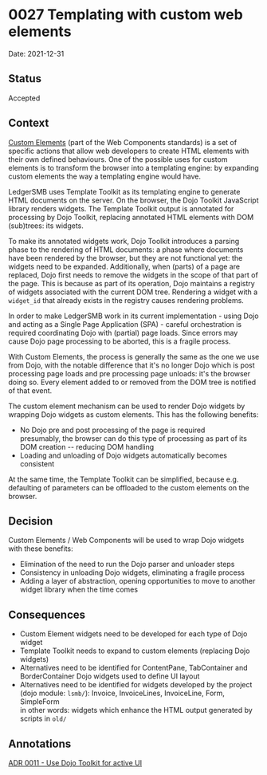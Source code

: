 # 0027 Templating with custom web elements

Date: 2021-12-31

## Status

Accepted

## Context

[Custom Elements](https://html.spec.whatwg.org/multipage/custom-elements.html#custom-elements)
(part of the Web Components standards) is a set of specific actions that allow
web developers to create HTML elements with their own defined behaviours. One
of the possible uses for custom elements is to transform the browser into a
templating engine: by expanding custom elements the way a templating engine
would have.

LedgerSMB uses Template Toolkit as its templating engine to generate HTML
documents on the server. On the browser, the Dojo Toolkit JavaScript library
renders widgets. The Template Toolkit output is annotated for processing by
Dojo Toolkit, replacing annotated HTML elements with DOM (sub)trees: its
widgets.

To make its annotated widgets work, Dojo Toolkit introduces a parsing
phase to the rendering of HTML documents: a phase where documents have been
rendered by the browser, but they are not functional yet: the widgets need
to be expanded. Additionally, when (parts) of a page are replaced, Dojo
first needs to remove the widgets in the scope of that part of the page.
This is because as part of its operation, Dojo maintains a registry of
widgets associated with the current DOM tree. Rendering a widget with a
`widget_id` that already exists in the registry causes rendering problems.

In order to make LedgerSMB work in its current implementation - using
Dojo and acting as a Single Page Application (SPA) - careful orchestration
is required coordinating Dojo with (partial) page loads. Since errors may
cause Dojo page processing to be aborted, this is a fragile process.

With Custom Elements, the process is generally the same as the one we use
from Dojo, with the notable difference that it's no longer Dojo which is
post processing page loads and pre processing page unloads: it's the browser
doing so. Every element added to or removed from the DOM tree is notified of
that event.

The custom element mechanism can be used to render Dojo widgets by wrapping
Dojo widgets as custom elements. This has the following benefits:

* No Dojo pre and post processing of the page is required  
  presumably, the browser can do this type of processing as part of its DOM
  creation -- reducing DOM handling
* Loading and unloading of Dojo widgets automatically becomes consistent

At the same time, the Template Toolkit can be simplified, because e.g.
defaulting of parameters can be offloaded to the custom elements on the browser.

## Decision

Custom Elements / Web Components will be used to wrap Dojo widgets with these
benefits:

* Elimination of the need to run the Dojo parser and unloader steps
* Consistency in unloading Dojo widgets, eliminating a fragile process
* Adding a layer of abstraction, opening opportunities to move to another
  widget library when the time comes

## Consequences

* Custom Element widgets need to be developed for each type of Dojo widget
* Template Toolkit needs to expand to custom elements (replacing Dojo widgets)
* Alternatives need to be identified for ContentPane, TabContainer and BorderContainer
  Dojo widgets used to define UI layout
* Alternatives need to be identified for widgets developed by the project (dojo
  module: `lsmb/`): Invoice, InvoiceLines, InvoiceLine, Form, SimpleForm  
  in other words: widgets which enhance the HTML output generated by scripts in `old/`

## Annotations

[ADR 0011 - Use Dojo Toolkit for active UI](./0011-use-Dojo-Toolkit-for-active-UI.md)
